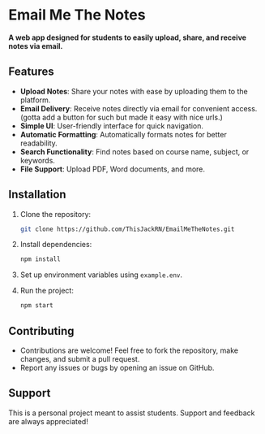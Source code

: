 
# Email Me The Notes

**A web app designed for students to easily upload, share, and receive notes via email.**

## Features
- **Upload Notes**: Share your notes with ease by uploading them to the platform.
- **Email Delivery**: Receive notes directly via email for convenient access. (gotta add a button for such but made it easy with nice urls.)
- **Simple UI**: User-friendly interface for quick navigation.
- **Automatic Formatting**: Automatically formats notes for better readability.
- **Search Functionality**: Find notes based on course name, subject, or keywords.
- **File Support**: Upload PDF, Word documents, and more.

## Installation
1. Clone the repository:
   ```bash
   git clone https://github.com/ThisJackRN/EmailMeTheNotes.git
   ```
2. Install dependencies:
   ```bash
   npm install
   ```
3. Set up environment variables using `example.env`.

4. Run the project:
   ```bash
   npm start
   ```

## Contributing
- Contributions are welcome! Feel free to fork the repository, make changes, and submit a pull request.
- Report any issues or bugs by opening an issue on GitHub.

## Support
This is a personal project meant to assist students. Support and feedback are always appreciated!
